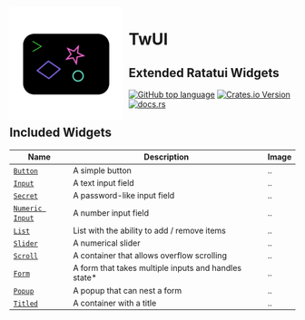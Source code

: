 <img width="200" height="200" align="left" style="float: left; margin: 0 10px 0 0;" alt="Icon" src="./image.png"> 

# TwUI
## Extended Ratatui Widgets

[![GitHub top language](https://img.shields.io/github/languages/top/tascord/twui?color=0072CE&style=for-the-badge)](#)
[![Crates.io Version](https://img.shields.io/crates/v/twui?style=for-the-badge)](https://crates.io/crates/twui)
[![docs.rs](https://img.shields.io/docsrs/twui?style=for-the-badge)](https://docs.rs/twui)

## Included Widgets
| Name                                                                              | Description                                          | Image |
| --------------------------------------------------------------------------------- | ---------------------------------------------------- | ----- |
| [`Button`](https://docs.rs/tuwi/0.1.0/tuwi/widgets/struct.Button.html)            | A simple button                                      | ..    |
| [`Input`]((https://docs.rs/tuwi/0.1.0/tuwi/widgets/struct.Input.html))            | A text input field                                   | ..    |
| [`Secret`]((https://docs.rs/tuwi/0.1.0/tuwi/widgets/struct.Secret.html))          | A password-like input field                          | ..    |
| [`Numeric Input`]((https://docs.rs/tuwi/0.1.0/tuwi/widgets/struct.NumInput.html)) | A number input field                                 | ..    |
| [`List`]((https://docs.rs/tuwi/0.1.0/tuwi/widgets/struct.List.html))              | List with the ability to add / remove items          | ..    |
| [`Slider`]((https://docs.rs/tuwi/0.1.0/tuwi/widgets/struct.Slider.html))          | A numerical slider                                   | ..    |
| [`Scroll`]((https://docs.rs/tuwi/0.1.0/tuwi/widgets/struct.Scroll.html))          | A container that allows overflow scrolling           | ..    |
| [`Form`]((https://docs.rs/tuwi/0.1.0/tuwi/widgets/struct.Form.html))              | A form that takes multiple inputs and handles state* | ..    |
| [`Popup`]((https://docs.rs/tuwi/0.1.0/tuwi/widgets/struct.Popup.html))            | A popup that can nest a form                         | ..    |
| [`Titled`]((https://docs.rs/tuwi/0.1.0/tuwi/widgets/struct.Titled.html))          | A container with a title                             | ..    |
